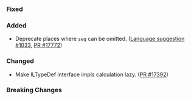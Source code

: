 ### Fixed


### Added
* Deprecate places where `seq` can be omitted. ([Language suggestion #1033](https://github.com/fsharp/fslang-suggestions/issues/1033), [PR #17772](https://github.com/dotnet/fsharp/pull/17772))

### Changed

* Make ILTypeDef interface impls calculation lazy. ([PR #17392](https://github.com/dotnet/fsharp/pull/17392))

### Breaking Changes
